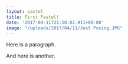 ```yaml
---
layout: pastel
title: First Pastel!
date: '2017-04-11T21:18:02.911+00:00'
image: "/uploads/2017/04/11/Just Posing.JPG"
---
```


Here is a paragraph.

And here is another.